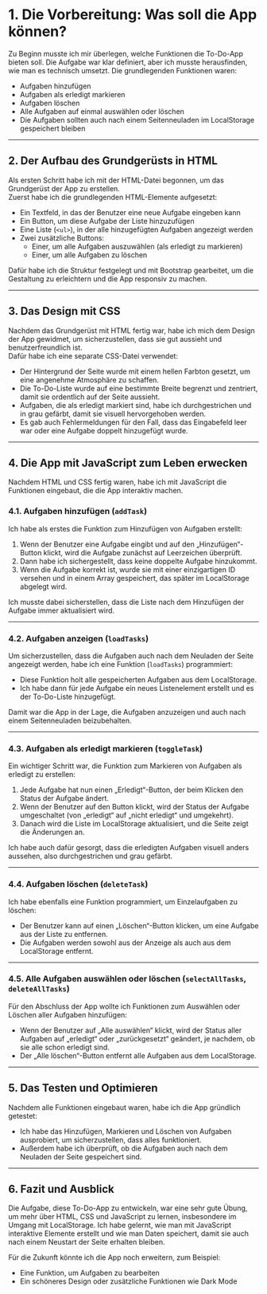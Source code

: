 # 1. Die Vorbereitung: Was soll die App können?

Zu Beginn musste ich mir überlegen, welche Funktionen die To-Do-App bieten soll. Die Aufgabe war klar definiert, aber ich musste herausfinden, wie man es technisch umsetzt. Die grundlegenden Funktionen waren:

- Aufgaben hinzufügen  
- Aufgaben als erledigt markieren  
- Aufgaben löschen  
- Alle Aufgaben auf einmal auswählen oder löschen  
- Die Aufgaben sollten auch nach einem Seitenneuladen im LocalStorage gespeichert bleiben  

---

## 2. Der Aufbau des Grundgerüsts in HTML  

Als ersten Schritt habe ich mit der HTML-Datei begonnen, um das Grundgerüst der App zu erstellen.  
Zuerst habe ich die grundlegenden HTML-Elemente aufgesetzt:

- Ein Textfeld, in das der Benutzer eine neue Aufgabe eingeben kann  
- Ein Button, um diese Aufgabe der Liste hinzuzufügen  
- Eine Liste (`<ul>`), in der alle hinzugefügten Aufgaben angezeigt werden  
- Zwei zusätzliche Buttons:  
  - Einer, um alle Aufgaben auszuwählen (als erledigt zu markieren)  
  - Einer, um alle Aufgaben zu löschen  

Dafür habe ich die Struktur festgelegt und mit Bootstrap gearbeitet, um die Gestaltung zu erleichtern und die App responsiv zu machen.  

---

## 3. Das Design mit CSS  

Nachdem das Grundgerüst mit HTML fertig war, habe ich mich dem Design der App gewidmet, um sicherzustellen, dass sie gut aussieht und benutzerfreundlich ist.  
Dafür habe ich eine separate CSS-Datei verwendet:

- Der Hintergrund der Seite wurde mit einem hellen Farbton gesetzt, um eine angenehme Atmosphäre zu schaffen.  
- Die To-Do-Liste wurde auf eine bestimmte Breite begrenzt und zentriert, damit sie ordentlich auf der Seite aussieht.  
- Aufgaben, die als erledigt markiert sind, habe ich durchgestrichen und in grau gefärbt, damit sie visuell hervorgehoben werden.  
- Es gab auch Fehlermeldungen für den Fall, dass das Eingabefeld leer war oder eine Aufgabe doppelt hinzugefügt wurde.  

---

## 4. Die App mit JavaScript zum Leben erwecken  

Nachdem HTML und CSS fertig waren, habe ich mit JavaScript die Funktionen eingebaut, die die App interaktiv machen.  

### 4.1. Aufgaben hinzufügen (`addTask`)  

Ich habe als erstes die Funktion zum Hinzufügen von Aufgaben erstellt:  

1. Wenn der Benutzer eine Aufgabe eingibt und auf den „Hinzufügen“-Button klickt, wird die Aufgabe zunächst auf Leerzeichen überprüft.  
2. Dann habe ich sichergestellt, dass keine doppelte Aufgabe hinzukommt.  
3. Wenn die Aufgabe korrekt ist, wurde sie mit einer einzigartigen ID versehen und in einem Array gespeichert, das später im LocalStorage abgelegt wird.  

Ich musste dabei sicherstellen, dass die Liste nach dem Hinzufügen der Aufgabe immer aktualisiert wird.  

---

### 4.2. Aufgaben anzeigen (`loadTasks`)  

Um sicherzustellen, dass die Aufgaben auch nach dem Neuladen der Seite angezeigt werden, habe ich eine Funktion (`loadTasks`) programmiert:  

- Diese Funktion holt alle gespeicherten Aufgaben aus dem LocalStorage.  
- Ich habe dann für jede Aufgabe ein neues Listenelement erstellt und es der To-Do-Liste hinzugefügt.  

Damit war die App in der Lage, die Aufgaben anzuzeigen und auch nach einem Seitenneuladen beizubehalten.  

---

### 4.3. Aufgaben als erledigt markieren (`toggleTask`)  

Ein wichtiger Schritt war, die Funktion zum Markieren von Aufgaben als erledigt zu erstellen:  

1. Jede Aufgabe hat nun einen „Erledigt“-Button, der beim Klicken den Status der Aufgabe ändert.  
2. Wenn der Benutzer auf den Button klickt, wird der Status der Aufgabe umgeschaltet (von „erledigt“ auf „nicht erledigt“ und umgekehrt).  
3. Danach wird die Liste im LocalStorage aktualisiert, und die Seite zeigt die Änderungen an.  

Ich habe auch dafür gesorgt, dass die erledigten Aufgaben visuell anders aussehen, also durchgestrichen und grau gefärbt.  

---

### 4.4. Aufgaben löschen (`deleteTask`)  

Ich habe ebenfalls eine Funktion programmiert, um Einzelaufgaben zu löschen:  

- Der Benutzer kann auf einen „Löschen“-Button klicken, um eine Aufgabe aus der Liste zu entfernen.  
- Die Aufgaben werden sowohl aus der Anzeige als auch aus dem LocalStorage entfernt.  

---

### 4.5. Alle Aufgaben auswählen oder löschen (`selectAllTasks`, `deleteAllTasks`)  

Für den Abschluss der App wollte ich Funktionen zum Auswählen oder Löschen aller Aufgaben hinzufügen:  

- Wenn der Benutzer auf „Alle auswählen“ klickt, wird der Status aller Aufgaben auf „erledigt“ oder „zurückgesetzt“ geändert, je nachdem, ob sie alle schon erledigt sind.  
- Der „Alle löschen“-Button entfernt alle Aufgaben aus dem LocalStorage.  

---

## 5. Das Testen und Optimieren  

Nachdem alle Funktionen eingebaut waren, habe ich die App gründlich getestet:  

- Ich habe das Hinzufügen, Markieren und Löschen von Aufgaben ausprobiert, um sicherzustellen, dass alles funktioniert.  
- Außerdem habe ich überprüft, ob die Aufgaben auch nach dem Neuladen der Seite gespeichert sind.  

---

## 6. Fazit und Ausblick  

Die Aufgabe, diese To-Do-App zu entwickeln, war eine sehr gute Übung, um mehr über HTML, CSS und JavaScript zu lernen, insbesondere im Umgang mit LocalStorage. Ich habe gelernt, wie man mit JavaScript interaktive Elemente erstellt und wie man Daten speichert, damit sie auch nach einem Neustart der Seite erhalten bleiben.  

Für die Zukunft könnte ich die App noch erweitern, zum Beispiel:  

- Eine Funktion, um Aufgaben zu bearbeiten  
- Ein schöneres Design oder zusätzliche Funktionen wie Dark Mode  
